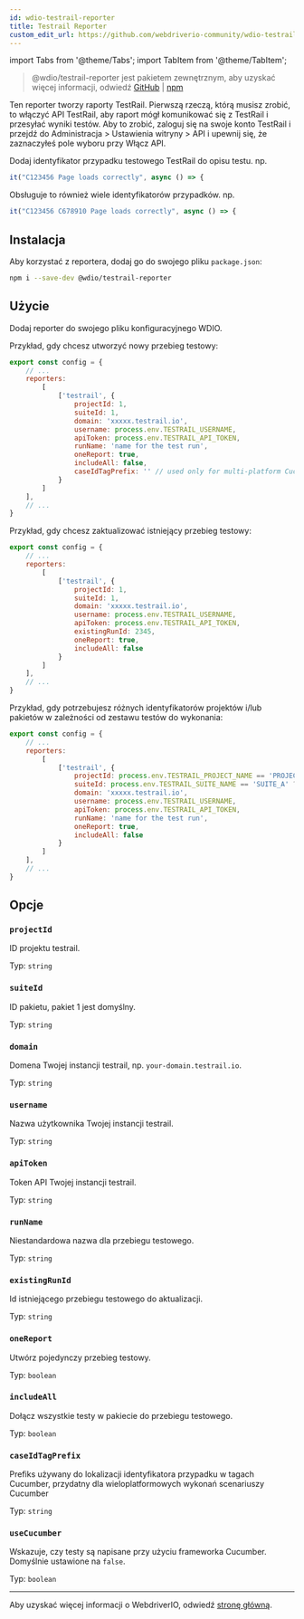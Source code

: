 ```yaml
---
id: wdio-testrail-reporter
title: Testrail Reporter
custom_edit_url: https://github.com/webdriverio-community/wdio-testrail-reporter/edit/main/README.md
---
```


import Tabs from '@theme/Tabs';
import TabItem from '@theme/TabItem';

> @wdio/testrail-reporter jest pakietem zewnętrznym, aby uzyskać więcej informacji, odwiedź [GitHub](https://github.com/webdriverio-community/wdio-testrail-reporter) | [npm](https://www.npmjs.com/package/@wdio/testrail-reporter)

Ten reporter tworzy raporty TestRail. Pierwszą rzeczą, którą musisz zrobić, to włączyć API TestRail, aby raport mógł komunikować się z TestRail i przesyłać wyniki testów. Aby to zrobić, zaloguj się na swoje konto TestRail i przejdź do Administracja > Ustawienia witryny > API i upewnij się, że zaznaczyłeś pole wyboru przy Włącz API.

Dodaj identyfikator przypadku testowego TestRail do opisu testu. np.
```javascript
it("C123456 Page loads correctly", async () => {
```
Obsługuje to również wiele identyfikatorów przypadków. np.
```javascript
it("C123456 C678910 Page loads correctly", async () => {
```

## Instalacja

Aby korzystać z reportera, dodaj go do swojego pliku `package.json`:

```sh
npm i --save-dev @wdio/testrail-reporter
```

## Użycie

Dodaj reporter do swojego pliku konfiguracyjnego WDIO.

Przykład, gdy chcesz utworzyć nowy przebieg testowy:

```javascript
export const config = {
    // ...
    reporters:
        [
            ['testrail', {
                projectId: 1,
                suiteId: 1,
                domain: 'xxxxx.testrail.io',
                username: process.env.TESTRAIL_USERNAME,
                apiToken: process.env.TESTRAIL_API_TOKEN,
                runName: 'name for the test run',
                oneReport: true,
                includeAll: false,
                caseIdTagPrefix: '' // used only for multi-platform Cucumber Scenarios
            }
        ]
    ],
    // ...
}
```

Przykład, gdy chcesz zaktualizować istniejący przebieg testowy:

```javascript
export const config = {
    // ...
    reporters:
        [
            ['testrail', {
                projectId: 1,
                suiteId: 1,
                domain: 'xxxxx.testrail.io',
                username: process.env.TESTRAIL_USERNAME,
                apiToken: process.env.TESTRAIL_API_TOKEN,
                existingRunId: 2345,
                oneReport: true,
                includeAll: false
            }
        ]
    ],
    // ...
}
```

Przykład, gdy potrzebujesz różnych identyfikatorów projektów i/lub pakietów w zależności od zestawu testów do wykonania:

```javascript
export const config = {
    // ...
    reporters:
        [
            ['testrail', {
                projectId: process.env.TESTRAIL_PROJECT_NAME == 'PROJECT_A' ? 1 : 2,
                suiteId: process.env.TESTRAIL_SUITE_NAME == 'SUITE_A' ? 10 : 20,
                domain: 'xxxxx.testrail.io',
                username: process.env.TESTRAIL_USERNAME,
                apiToken: process.env.TESTRAIL_API_TOKEN,
                runName: 'name for the test run',
                oneReport: true,
                includeAll: false
            }
        ]
    ],
    // ...
}
```


## Opcje

### `projectId`

ID projektu testrail.

Typ: `string`

### `suiteId`

ID pakietu, pakiet 1 jest domyślny.

Typ: `string`

### `domain`

Domena Twojej instancji testrail, np. `your-domain.testrail.io`.

Typ: `string`

### `username`

Nazwa użytkownika Twojej instancji testrail.

Typ: `string`

### `apiToken`

Token API Twojej instancji testrail.

Typ: `string`

### `runName`

Niestandardowa nazwa dla przebiegu testowego.

Typ: `string`

### `existingRunId`

Id istniejącego przebiegu testowego do aktualizacji.

Typ: `string`

### `oneReport`

Utwórz pojedynczy przebieg testowy.

Typ: `boolean`

### `includeAll`

Dołącz wszystkie testy w pakiecie do przebiegu testowego.

Typ: `boolean`

### `caseIdTagPrefix`

Prefiks używany do lokalizacji identyfikatora przypadku w tagach Cucumber, przydatny dla wieloplatformowych wykonań scenariuszy Cucumber

Typ: `string`

### `useCucumber`

Wskazuje, czy testy są napisane przy użyciu frameworka Cucumber. Domyślnie ustawione na `false`.

Typ: `boolean`

---

Aby uzyskać więcej informacji o WebdriverIO, odwiedź [stronę główną](https://webdriver.io).
